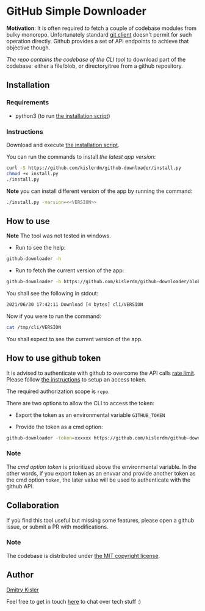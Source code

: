 # GitHub Simple Downloader

**Motivation**: It is often required to fetch a couple of codebase modules from bulky monorepo. Unfortunately standard [git client](https://git-scm.com/) doesn't permit for such operation directly. Github provides a set of API endpoints to achieve that objective though.

*The repo contains the codebase of the CLI tool* to download part of the codebase: either a file/blob, or directory/tree from a github repository.

## Installation

### Requirements

- python3 (to run [the installation script](./install.py))

### Instructions

Download and execute [the installation script](./install.py).

You can run the commands to install *the latest app version*:

```bash
curl -S https://github.com/kislerdm/github-downloader/install.py
chmod +x install.py
./install.py
```

**Note** you can install different version of the app by running the command:

```bash
./install.py -version=<<VERSION>>
```

## How to use

**Note** The tool was not tested in windows.

- Run to see the help:

```bash
github-downloader -h
```

- Run to fetch the current version of the app:

```bash
github-downloader -b https://github.com/kislerdm/github-downloader/blob/master/cli/VERSION
```

You shall see the following in stdout:

```bash
2021/06/30 17:42:11 Download [4 bytes] cli/VERSION
```

Now if you were to run the command:

```bash
cat /tmp/cli/VERSION
```

You shall expect to see the current version of the app.

## How to use github token

It is advised to authenticate with github to overcome the API calls [rate limit](https://docs.github.com/en/rest/overview/resources-in-the-rest-api#rate-limiting). Please follow [the instructions](https://docs.github.com/en/github/authenticating-to-github/keeping-your-account-and-data-secure/creating-a-personal-access-token) to setup an access token.

The required authorization scope is `repo`.

There are two options to allow the CLI to access the token:

- Export the token as an environmental variable `GITHUB_TOKEN`

- Provide the token as a cmd option:

```bash
github-downloader -token=xxxxxx https://github.com/kislerdm/github-downloader/blob/master/cli/VERSION
```

### Note

The *cmd option token* is prioritized above the environmental variable. In the other words, if you export token as an envvar and provide another token as the cmd option `token`, the later value will be used to authenticate with the github API.

## Collaboration

If you find this tool useful but missing some features, please open a github issue, or submit a PR with modifications.

### Note

The codebase is distributed under [the MIT copyright license](./LICENSE).

## Author

[Dmitry Kisler](https://www.dkisler.com)

Feel free to get in touch [here](https://www.linkedin.com/in/dkisler/) to chat over tech stuff :)
